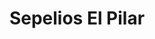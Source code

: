 ---
title: "Sepelios El Pilar"
url: /ciudad-autonoma-de-buenos-aires/sepelios-el-pilar/
shop: directores de funerarias
---